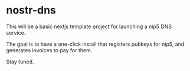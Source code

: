# nostr-dns

This will be a basic nextjs template project for launching a nip5 DNS service.

The goal is to have a one-click install that registers pubkeys for nip5, and generates invoices to pay for them.

Stay tuned.
